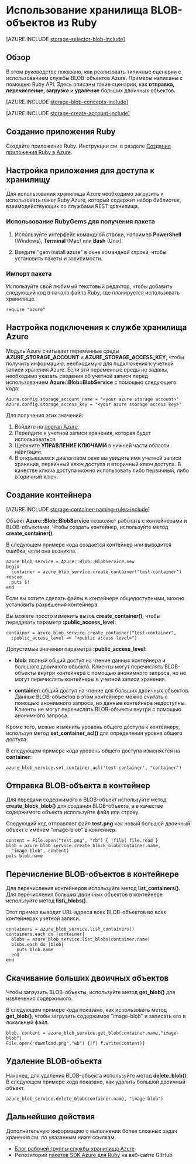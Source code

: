 <properties
	pageTitle="Использование хранилища больших двоичных объектов из Ruby | Microsoft Azure"
	description="Узнайте, как использовать службу BLOB-объектов Azure для отправки, загрузки, отображения и удаления содержимого больших двоичных объектов. Примеры кода написаны на Ruby."
	services="storage"
	documentationCenter="ruby"
	authors="tfitzmac"
	manager="wpickett"
	editor=""/>

<tags
	ms.service="storage"
	ms.workload="storage"
	ms.tgt_pltfrm="na"
	ms.devlang="ruby"
	ms.topic="article"
	ms.date="09/01/2015"
	ms.author="tomfitz"/>


# Использование хранилища BLOB-объектов из Ruby

[AZURE.INCLUDE [storage-selector-blob-include](../../includes/storage-selector-blob-include.md)]

## Обзор

В этом руководстве показано, как реализовать типичные сценарии с использованием службы BLOB-объектов Azure. Примеры написаны с помощью Ruby API. Здесь описаны такие сценарии, как **отправка, перечисление, загрузка** и **удаление** больших двоичных объектов.

[AZURE.INCLUDE [storage-blob-concepts-include](../../includes/storage-blob-concepts-include.md)]

[AZURE.INCLUDE [storage-create-account-include](../../includes/storage-create-account-include.md)]

## Создание приложения Ruby

Создайте приложение Ruby. Инструкции см. в разделе [Создание приложения Ruby в Azure](/develop/ruby/tutorials/web-app-with-linux-vm/).

## Настройка приложения для доступа к хранилищу

Для использования хранилища Azure необходимо загрузить и использовать пакет Ruby Azure, который содержит набор библиотек, взаимодействующих со службами REST хранилища.

### Использование RubyGems для получения пакета

1. Используйте интерфейс командной строки, например **PowerShell** (Windows), **Terminal** (Mac) или **Bash** (Unix).

2. Введите "gem install azure" в окне командной строки, чтобы установить пакеты и зависимости.

### Импорт пакета

Используйте свой любимый текстовый редактор, чтобы добавить следующий код в начало файла Ruby, где планируется использовать хранилище.

	require "azure"

## Настройка подключения к службе хранилища Azure

Модуль Azure считывает переменные среды **AZURE\_STORAGE\_ACCOUNT** и **AZURE\_STORAGE\_ACCESS\_KEY**, чтобы получить информацию, необходимую для подключения к учетной записи хранения Azure. Если эти переменные среды не заданы, необходимо указать сведения об учетной записи перед использованием **Azure::Blob::BlobService** с помощью следующего кода:

	Azure.config.storage_account_name = "<your azure storage account>"
	Azure.config.storage_access_key = "<your azure storage access key>"


Для получения этих значений:

1. Войдите на [портал Azure](portal.azure.com).
2. Перейдите к учетной записи хранения, которая будет использоваться.
3. Щелкните **УПРАВЛЕНИЕ КЛЮЧАМИ** в нижней части области навигации.
4. В открывшемся диалоговом окне вы увидите имя учетной записи хранения, первичный ключ доступа и вторичный ключ доступа. В качестве ключа доступа можно использовать либо первичный, либо вторичный ключ.

## Создание контейнера

[AZURE.INCLUDE [storage-container-naming-rules-include](../../includes/storage-container-naming-rules-include.md)]

Объект **Azure::Blob::BlobService** позволяет работать с контейнерами и BLOB-объектами. Чтобы создать контейнер, используйте метод **create\_container()**.

В следующем примере кода создается контейнер или выводится ошибка, если она возникла.

	azure_blob_service = Azure::Blob::BlobService.new
	begin
	  container = azure_blob_service.create_container("test-container")
	rescue
	  puts $!
	end

Если вы хотите сделать файлы в контейнере общедоступными, можно установить разрешения контейнера.

Вы можете просто изменить вызов <strong>create\_container()</strong>, чтобы передавать параметр **:public\_access\_level**:

	container = azure_blob_service.create_container("test-container",
	  :public_access_level => "<public access level>")


Допустимые значения параметра **:public\_access\_level**:

* **blob**: полный общий доступ на чтение данных контейнера и большого двоичного объекта. Клиенты могут перечислять BLOB-объекты внутри контейнера с помощью анонимного запроса, но не могут перечислять контейнеры в учетной записи хранения.

* **container:** общий доступ на чтение для больших двоичных объектов. Данные BLOB-объектов в этом контейнере можно считать с помощью анонимного запроса, но данные контейнера недоступны. Клиенты не могут перечислять BLOB-объекты внутри с помощью анонимного запроса.

Кроме того, можно изменить уровень общего доступа к контейнеру, используя метод **set\_container\_acl()** для определения уровня общего доступа.

В следующем примере кода уровень общего доступа изменяется на **container**:

	azure_blob_service.set_container_acl('test-container', "container")

## Отправка BLOB-объекта в контейнер

Для передачи содержимого в BLOB-объект используйте метод **create\_block\_blob()** для создания BLOB-объекта, а в качестве содержимого объекта используйте файл или строку.

Следующий код отправляет файл **test.png** как новый большой двоичный объект с именем "image-blob" в контейнер.

	content = File.open("test.png", "rb") { |file| file.read }
	blob = azure_blob_service.create_block_blob(container.name,
	  "image-blob", content)
	puts blob.name

## Перечисление BLOB-объектов в контейнере

Для перечисления контейнеров используйте метод **list\_containers()**. Для перечисления больших двоичных объектов в контейнере используйте метод **list\\_blobs()**.

Этот пример выводит URL-адреса всех BLOB-объектов во всех контейнерах учетной записи.

	containers = azure_blob_service.list_containers()
	containers.each do |container|
	  blobs = azure_blob_service.list_blobs(container.name)
	  blobs.each do |blob|
	    puts blob.name
	  end
	end

## Скачивание больших двоичных объектов

Чтобы загрузить BLOB-объекты, используйте метод **get\_blob()** для извлечения содержимого.

В следующем примере кода показано, как использовать метод **get\_blob()**, чтобы загрузить содержимое "image-blob" и записать его в локальный файл.

	blob, content = azure_blob_service.get_blob(container.name,"image-blob")
	File.open("download.png","wb") {|f| f.write(content)}

## Удаление BLOB-объекта
Наконец, для удаления BLOB-объекта используйте метод **delete\_blob()**. В следующем примере кода показано, как удалить большой двоичный объект.

	azure_blob_service.delete_blob(container.name, "image-blob")

## Дальнейшие действия

Дополнительную информацию о выполнении более сложных задач хранения см. по указанным ниже ссылкам.

- [Блог рабочей группы службы хранилища Azure](http://blogs.msdn.com/b/windowsazurestorage/)
- Репозиторий [пакетов SDK Azure для Ruby](https://github.com/WindowsAzure/azure-sdk-for-ruby) на веб-сайте GitHub

<!---HONumber=AcomDC_1203_2015-->